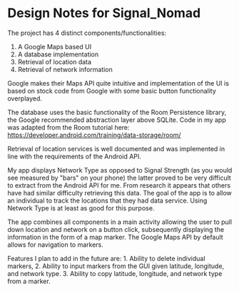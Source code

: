 # Design Notes for Signal_Nomad

The project has 4 distinct components/functionalities:
1. A Google Maps based UI
2. A database implementation
3. Retrieval of location data
4. Retrieval of network information

Google makes their Maps API quite intuitive and implementation of the UI is based on stock code from Google with some basic button functionality overplayed.

The database uses the basic functionality of the Room Persistence library, the Google recommended abstraction layer above SQLite. Code in my app was adapted from the Room tutorial here: https://developer.android.com/training/data-storage/room/

Retrieval of location services is well documented and was implemented in line with the requirements of the Android API. 

My app displays Network Type as opposed to Signal Strength (as you would see measured by "bars" on your phone) the latter proved to be very difficult to extract from the Android API for me. From research it appears that others have had similar difficulty retrieving this data. The goal of the app is to allow an individual to track the locations that they had data service. Using Network Type is at least as good for this purpose.

The app combines all components in a main activity allowing the user to pull down location and network on a button click, subsequently displaying the information in the form of a map marker. The Google Maps API by default allows for navigation to markers.

Features I plan to add in the future are: 1. Ability to delete individual markers, 2. Ability to input markers from the GUI given latitude, longitude, and network type. 3. Ability to copy latitude, longitude, and network type from a marker.
